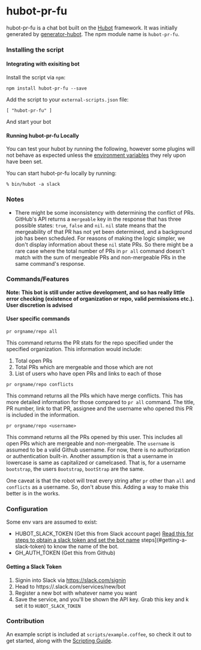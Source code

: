 # hubot-pr-fu

hubot-pr-fu is a chat bot built on the [Hubot][hubot] framework. It was
initially generated by [generator-hubot][generator-hubot]. The npm
module name is `hubot-pr-fu`.

[hubot]: http://hubot.github.com
[generator-hubot]: https://github.com/github/generator-hubot

### Installing the script

#### Integrating with exisiting bot

Install the script via `npm`:

    npm install hubot-pr-fu --save

Add the script to your `external-scripts.json` file:

    [ "hubot-pr-fu" ]

And start your bot


#### Running hubot-pr-fu Locally

You can test your hubot by running the following, however some plugins will not
behave as expected unless the [environment variables](#configuration) they rely
upon have been set.

You can start hubot-pr-fu locally by running:

    % bin/hubot -a slack

### Notes

* There might be some inconsistency with determining the conflict of
  PRs. GitHub's API returns a `mergeable` key in the response that has
  three possible states: `true`, `false` and `nil`. `nil` state means
  that the mergeability of that PR has not yet been determined, and a
  background job has been scheduled. For reasons of making the logic
  simpler, we don't display information about these `nil` state PRs. So
  there might be a rare case where the total number of PRs in `pr all`
  command doesn't match with the sum of mergeable PRs and non-mergeable
  PRs in the same command's response.

### Commands/Features

__Note: This bot is still under active development, and so has really
little error checking (existence of organization or repo, valid
permissions etc.). User discretion is advised__

#### User specific commands

`pr orgname/repo all`

This command returns the PR stats for the repo specified under the
specified organization. This information would include:

1. Total open PRs
2. Total PRs which are mergeable and those which are not
3. List of users who have open PRs and links to each of those

`pr orgname/repo conflicts`

This command returns all the PRs which have merge conflicts. This has
more detailed information for those compared to `pr all` command.
The title, PR number, link to that PR, assignee and the username who
opened this PR is included in the information.

`pr orgname/repo <username>`

This command returns all the PRs opened by this user. This includes all
open PRs which are mergeable and non-mergeable. The `username` is
assumed to be a valid Github username. For now, there is no
authorization or authentication built-in. Another assumption is that a
username in lowercase is same as capitalized or camelcased. That is, for
a username `bootstrap`, the users `Bootstrap`, `bootStrap` are the same.

One caveat is that the robot will treat every string after `pr`
other than `all` and `conflicts` as a username. So, don't abuse this.
Adding a way to make this better is in the works.

### Configuration


Some env vars are assumed to exist:

* HUBOT_SLACK_TOKEN (Get this from Slack account page)
  [Read this for steps to obtain a slack token and set the bot name]( #getting-a-slack-token )
  steps](#getting-a-slack-token) to know the name of the bot.
* GH_AUTH_TOKEN (Get this from Github)

#### Getting a Slack Token
1. Signin into Slack via https://slack.com/signin
2. Head to https://<teamname>.slack.com/services/new/bot
3. Register a new bot with whatever name you want
4. Save the service, and you'll be shown the API key. Grab this key and
k  set it to `HUBOT_SLACK_TOKEN`

### Contribution

An example script is included at `scripts/example.coffee`, so check it out to
get started, along with the [Scripting Guide](scripting-docs).

[scripting-docs]: https://github.com/github/hubot/blob/master/docs/scripting.md
